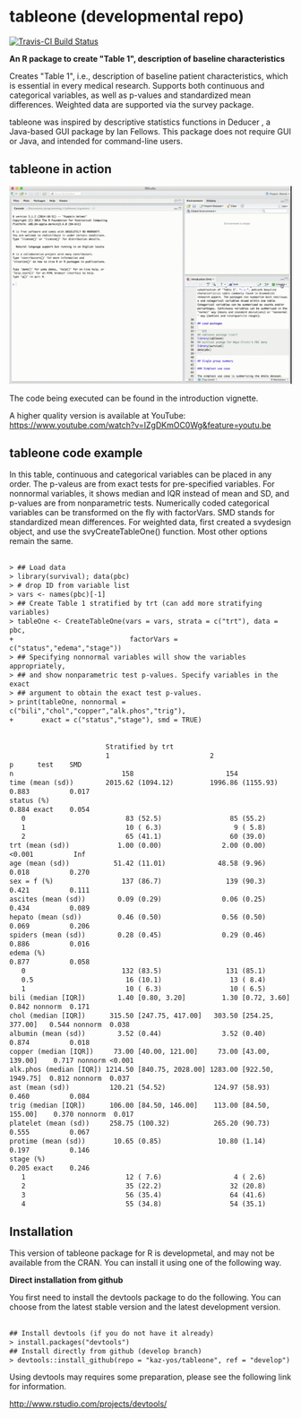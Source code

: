 tableone (developmental repo)
===============================================================================

[![Travis-CI Build Status](https://travis-ci.org/kaz-yos/tableone.svg?branch=develop)](https://travis-ci.org/kaz-yos/tableone)

**An R package to create "Table 1", description of baseline characteristics**

Creates "Table 1", i.e., description of baseline patient characteristics, which is essential in every medical research. Supports both continuous and categorical variables, as well as p-values and standardized mean differences. Weighted data are supported via the survey package.

tableone was inspired by descriptive statistics functions in Deducer , a Java-based GUI package by Ian Fellows. This package does not require GUI or Java, and intended for command-line users.


tableone in action
-------------------------------------------------------------------------------

![screencast](tableone.gif "screencast")

The code being executed can be found in the introduction vignette.

A higher quality version is available at YouTube: https://www.youtube.com/watch?v=IZgDKmOC0Wg&feature=youtu.be


tableone code example
-------------------------------------------------------------------------------

In this table, continuous and categorical variables can be placed in any order. The p-valeus are from exact tests for pre-specified variables. For nonnormal variables, it shows median and IQR instead of mean and SD, and p-values are from nonparametric tests. Numerically coded categorical variables can be transformed on the fly with factorVars. SMD stands for standardized mean differences. For weighted data, first created a svydesign object, and use the svyCreateTableOne() function. Most other options remain the same.

```

> ## Load data
> library(survival); data(pbc)
> # drop ID from variable list
> vars <- names(pbc)[-1]
> ## Create Table 1 stratified by trt (can add more stratifying variables)
> tableOne <- CreateTableOne(vars = vars, strata = c("trt"), data = pbc,
+                             factorVars = c("status","edema","stage"))
> ## Specifying nonnormal variables will show the variables appropriately,
> ## and show nonparametric test p-values. Specify variables in the exact
> ## argument to obtain the exact test p-values.
> print(tableOne, nonnormal = c("bili","chol","copper","alk.phos","trig"),
+       exact = c("status","stage"), smd = TRUE)


                        Stratified by trt
                        1                         2                         p      test    SMD
n                           158                       154
time (mean (sd))        2015.62 (1094.12)         1996.86 (1155.93)          0.883          0.017
status (%)                                                                   0.884 exact    0.054
   0                         83 (52.5)                 85 (55.2)
   1                         10 ( 6.3)                  9 ( 5.8)
   2                         65 (41.1)                 60 (39.0)
trt (mean (sd))            1.00 (0.00)               2.00 (0.00)            <0.001          Inf
age (mean (sd))           51.42 (11.01)             48.58 (9.96)             0.018          0.270
sex = f (%)                 137 (86.7)                139 (90.3)             0.421          0.111
ascites (mean (sd))        0.09 (0.29)               0.06 (0.25)             0.434          0.089
hepato (mean (sd))         0.46 (0.50)               0.56 (0.50)             0.069          0.206
spiders (mean (sd))        0.28 (0.45)               0.29 (0.46)             0.886          0.016
edema (%)                                                                    0.877          0.058
   0                        132 (83.5)                131 (85.1)
   0.5                       16 (10.1)                 13 ( 8.4)
   1                         10 ( 6.3)                 10 ( 6.5)
bili (median [IQR])        1.40 [0.80, 3.20]         1.30 [0.72, 3.60]       0.842 nonnorm  0.171
chol (median [IQR])      315.50 [247.75, 417.00]   303.50 [254.25, 377.00]   0.544 nonnorm  0.038
albumin (mean (sd))        3.52 (0.44)               3.52 (0.40)             0.874          0.018
copper (median [IQR])     73.00 [40.00, 121.00]     73.00 [43.00, 139.00]    0.717 nonnorm <0.001
alk.phos (median [IQR]) 1214.50 [840.75, 2028.00] 1283.00 [922.50, 1949.75]  0.812 nonnorm  0.037
ast (mean (sd))          120.21 (54.52)            124.97 (58.93)            0.460          0.084
trig (median [IQR])      106.00 [84.50, 146.00]    113.00 [84.50, 155.00]    0.370 nonnorm  0.017
platelet (mean (sd))     258.75 (100.32)           265.20 (90.73)            0.555          0.067
protime (mean (sd))       10.65 (0.85)              10.80 (1.14)             0.197          0.146
stage (%)                                                                    0.205 exact    0.246
   1                         12 ( 7.6)                  4 ( 2.6)
   2                         35 (22.2)                 32 (20.8)
   3                         56 (35.4)                 64 (41.6)
   4                         55 (34.8)                 54 (35.1)

```


Installation
-------------------------------------------------------------------------------

This version of tableone package for R is developmetal, and may not be available from the CRAN. You can install it using one of the following way.

**Direct installation from github**

You first need to install the devtools package to do the following. You can choose from the latest stable version and the latest development version.

```

## Install devtools (if you do not have it already)
> install.packages("devtools")
## Install directly from github (develop branch)
> devtools::install_github(repo = "kaz-yos/tableone", ref = "develop")

```

Using devtools may requires some preparation, please see the following link for information.

http://www.rstudio.com/projects/devtools/
